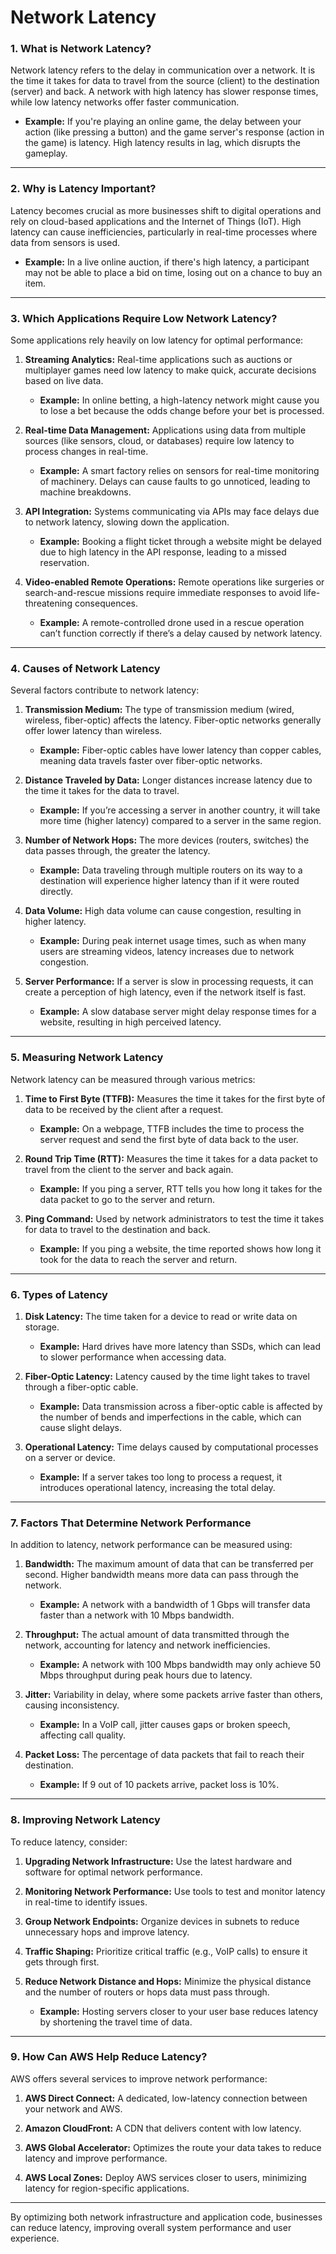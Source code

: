 # Network Latency
### **1. What is Network Latency?**
Network latency refers to the delay in communication over a network. It is the time it takes for data to travel from the source (client) to the destination (server) and back. A network with high latency has slower response times, while low latency networks offer faster communication.

- **Example:** If you're playing an online game, the delay between your action (like pressing a button) and the game server's response (action in the game) is latency. High latency results in lag, which disrupts the gameplay.

---

### **2. Why is Latency Important?**
Latency becomes crucial as more businesses shift to digital operations and rely on cloud-based applications and the Internet of Things (IoT). High latency can cause inefficiencies, particularly in real-time processes where data from sensors is used.

- **Example:** In a live online auction, if there's high latency, a participant may not be able to place a bid on time, losing out on a chance to buy an item.

---

### **3. Which Applications Require Low Network Latency?**

Some applications rely heavily on low latency for optimal performance:

1. **Streaming Analytics:** Real-time applications such as auctions or multiplayer games need low latency to make quick, accurate decisions based on live data.

   - **Example:** In online betting, a high-latency network might cause you to lose a bet because the odds change before your bet is processed.

2. **Real-time Data Management:** Applications using data from multiple sources (like sensors, cloud, or databases) require low latency to process changes in real-time.

   - **Example:** A smart factory relies on sensors for real-time monitoring of machinery. Delays can cause faults to go unnoticed, leading to machine breakdowns.

3. **API Integration:** Systems communicating via APIs may face delays due to network latency, slowing down the application.

   - **Example:** Booking a flight ticket through a website might be delayed due to high latency in the API response, leading to a missed reservation.

4. **Video-enabled Remote Operations:** Remote operations like surgeries or search-and-rescue missions require immediate responses to avoid life-threatening consequences.

   - **Example:** A remote-controlled drone used in a rescue operation can’t function correctly if there’s a delay caused by network latency.

---

### **4. Causes of Network Latency**

Several factors contribute to network latency:

1. **Transmission Medium:** The type of transmission medium (wired, wireless, fiber-optic) affects the latency. Fiber-optic networks generally offer lower latency than wireless.

   - **Example:** Fiber-optic cables have lower latency than copper cables, meaning data travels faster over fiber-optic networks.

2. **Distance Traveled by Data:** Longer distances increase latency due to the time it takes for the data to travel.

   - **Example:** If you’re accessing a server in another country, it will take more time (higher latency) compared to a server in the same region.

3. **Number of Network Hops:** The more devices (routers, switches) the data passes through, the greater the latency.

   - **Example:** Data traveling through multiple routers on its way to a destination will experience higher latency than if it were routed directly.

4. **Data Volume:** High data volume can cause congestion, resulting in higher latency.

   - **Example:** During peak internet usage times, such as when many users are streaming videos, latency increases due to network congestion.

5. **Server Performance:** If a server is slow in processing requests, it can create a perception of high latency, even if the network itself is fast.

   - **Example:** A slow database server might delay response times for a website, resulting in high perceived latency.

---

### **5. Measuring Network Latency**

Network latency can be measured through various metrics:

1. **Time to First Byte (TTFB):** Measures the time it takes for the first byte of data to be received by the client after a request.

   - **Example:** On a webpage, TTFB includes the time to process the server request and send the first byte of data back to the user.

2. **Round Trip Time (RTT):** Measures the time it takes for a data packet to travel from the client to the server and back again.

   - **Example:** If you ping a server, RTT tells you how long it takes for the data packet to go to the server and return.

3. **Ping Command:** Used by network administrators to test the time it takes for data to travel to the destination and back.

   - **Example:** If you ping a website, the time reported shows how long it took for the data to reach the server and return.

---

### **6. Types of Latency**

1. **Disk Latency:** The time taken for a device to read or write data on storage.

   - **Example:** Hard drives have more latency than SSDs, which can lead to slower performance when accessing data.

2. **Fiber-Optic Latency:** Latency caused by the time light takes to travel through a fiber-optic cable.

   - **Example:** Data transmission across a fiber-optic cable is affected by the number of bends and imperfections in the cable, which can cause slight delays.

3. **Operational Latency:** Time delays caused by computational processes on a server or device.

   - **Example:** If a server takes too long to process a request, it introduces operational latency, increasing the total delay.

---

### **7. Factors That Determine Network Performance**

In addition to latency, network performance can be measured using:

1. **Bandwidth:** The maximum amount of data that can be transferred per second. Higher bandwidth means more data can pass through the network.

   - **Example:** A network with a bandwidth of 1 Gbps will transfer data faster than a network with 10 Mbps bandwidth.

2. **Throughput:** The actual amount of data transmitted through the network, accounting for latency and network inefficiencies.

   - **Example:** A network with 100 Mbps bandwidth may only achieve 50 Mbps throughput during peak hours due to latency.

3. **Jitter:** Variability in delay, where some packets arrive faster than others, causing inconsistency.

   - **Example:** In a VoIP call, jitter causes gaps or broken speech, affecting call quality.

4. **Packet Loss:** The percentage of data packets that fail to reach their destination.

   - **Example:** If 9 out of 10 packets arrive, packet loss is 10%.

---

### **8. Improving Network Latency**

To reduce latency, consider:

1. **Upgrading Network Infrastructure:** Use the latest hardware and software for optimal network performance.

2. **Monitoring Network Performance:** Use tools to test and monitor latency in real-time to identify issues.

3. **Group Network Endpoints:** Organize devices in subnets to reduce unnecessary hops and improve latency.

4. **Traffic Shaping:** Prioritize critical traffic (e.g., VoIP calls) to ensure it gets through first.

5. **Reduce Network Distance and Hops:** Minimize the physical distance and the number of routers or hops data must pass through.

   - **Example:** Hosting servers closer to your user base reduces latency by shortening the travel time of data.

---

### **9. How Can AWS Help Reduce Latency?**

AWS offers several services to improve network performance:

1. **AWS Direct Connect:** A dedicated, low-latency connection between your network and AWS.
   
2. **Amazon CloudFront:** A CDN that delivers content with low latency.

3. **AWS Global Accelerator:** Optimizes the route your data takes to reduce latency and improve performance.

4. **AWS Local Zones:** Deploy AWS services closer to users, minimizing latency for region-specific applications.

---

By optimizing both network infrastructure and application code, businesses can reduce latency, improving overall system performance and user experience.
